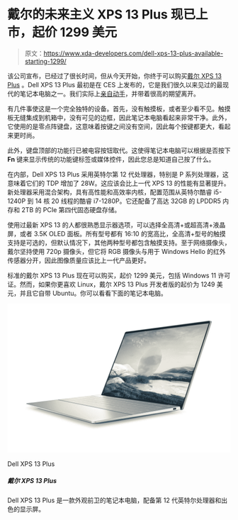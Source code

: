 # 戴尔的未来主义 XPS 13 Plus 现已上市，起价 1299 美元

> 原文：<https://www.xda-developers.com/dell-xps-13-plus-available-starting-1299/>

该公司宣布，已经过了很长时间，但从今天开始，你终于可以购买[戴尔 XPS 13 Plus](https://www.xda-developers.com/dell-xps-13-plus/) 。Dell XPS 13 Plus 最初是在 CES 上发布的，它是我们很久以来见过的最现代的笔记本电脑之一。我们实际上[亲自动手](https://www.xda-developers.com/dell-xps-13-plus-hands-on/)，并带着很高的期望离开。

有几件事使这是一个完全独特的设备。首先，没有触摸板，或者至少看不见。触摸板无缝集成到机箱中，没有可见的边框，因此笔记本电脑看起来非常干净。此外，它使用的是零点阵键盘，这意味着按键之间没有空间，因此每个按键都更大，看起来更时尚。

此外，键盘顶部的功能行已被电容按钮取代。这使得笔记本电脑可以根据是否按下 **Fn** 键来显示传统的功能键标签或媒体控件，因此您总是知道自己按了什么。

在内部，Dell XPS 13 Plus 采用英特尔第 12 代处理器，特别是 P 系列处理器，这意味着它们的 TDP 增加了 28W。这应该会比上一代 XPS 13 的性能有显著提升。新处理器采用混合架构，具有高性能和高效率内核，配置范围从英特尔酷睿 i5-1240P 到 14 核 20 线程的酷睿 i7-1280P。它还配备了高达 32GB 的 LPDDR5 内存和 2TB 的 PCIe 第四代固态硬盘存储。

使用过最新 XPS 13 的人都很熟悉显示器选项，可以选择全高清+或超高清+液晶屏，或者 3.5K OLED 面板。所有型号都有 16:10 的宽高比，全高清+型号的触摸支持是可选的，但默认情况下，其他两种型号都包含触摸支持。至于网络摄像头，戴尔坚持使用 720p 摄像头，但它将 RGB 摄像头与用于 Windows Hello 的红外传感器分开，因此图像质量应该比上一代产品更好。

标准的戴尔 XPS 13 Plus 现在可以购买，起价 1299 美元，包括 Windows 11 许可证。然而，如果你更喜欢 Linux，戴尔 XPS 13 Plus 开发者版的起价为 1249 美元，并且它自带 Ubuntu。你可以看看下面的笔记本电脑。

 <picture>![The Dell XPS 13 Plus is one of the most futuristic-looking laptops we've seen in a long time, and it has powerful processors and a sharp OLED display, too.](img/e49af3d21156f9ec1c57b31554b051ee.png)</picture> 

Dell XPS 13 Plus

##### 戴尔 XPS 13 Plus

Dell XPS 13 Plus 是一款外观前卫的笔记本电脑，配备第 12 代英特尔处理器和出色的显示屏。